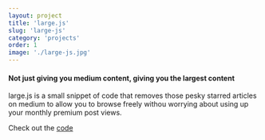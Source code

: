 ```yaml
---
layout: project
title: 'large.js'
slug: 'large-js'
category: 'projects'
order: 1
image: './large-js.jpg'
---
```


#### Not just giving you medium content, giving you the largest content

large.js is a small snippet of code that removes those pesky starred articles on medium to allow you to browse freely withou worrying about using up your monthly premium post views.

Check out the [code](https://gist.github.com/lukethacoder/252dce48f21fb4a99e21bc6c3d4fda88)
